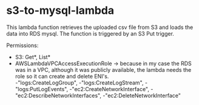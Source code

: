 # s3-to-mysql-lambda
This lambda function retrieves the uploaded csv file from S3 and loads the data into RDS mysql. The function is triggered by an S3 Put trigger.



Permissions:
- S3: Get*, List*
- AWSLambdaVPCAccessExecutionRole -> because in my case the RDS was in a VPC, although it was publicly available, the lambda needs the role so it can create and delete ENI's.  
-"logs:CreateLogGroup",
-"logs:CreateLogStream",
-"logs:PutLogEvents",
-"ec2:CreateNetworkInterface",
-"ec2:DescribeNetworkInterfaces",
-"ec2:DeleteNetworkInterface"
